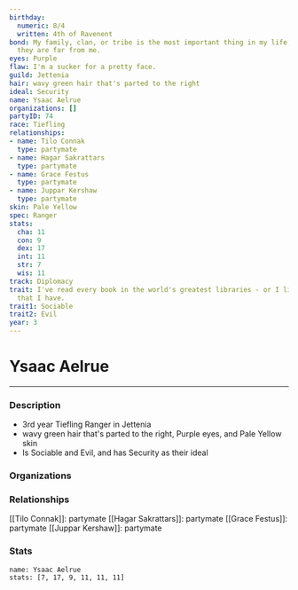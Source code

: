 ```yaml
---
birthday:
  numeric: 8/4
  written: 4th of Ravenent
bond: My family, clan, or tribe is the most important thing in my life, even when
  they are far from me.
eyes: Purple
flaw: I'm a sucker for a pretty face.
guild: Jettenia
hair: wavy green hair that's parted to the right
ideal: Security
name: Ysaac Aelrue
organizations: []
partyID: 74
race: Tiefling
relationships:
- name: Tilo Connak
  type: partymate
- name: Hagar Sakrattars
  type: partymate
- name: Grace Festus
  type: partymate
- name: Juppar Kershaw
  type: partymate
skin: Pale Yellow
spec: Ranger
stats:
  cha: 11
  con: 9
  dex: 17
  int: 11
  str: 7
  wis: 11
track: Diplomacy
trait: I've read every book in the world's greatest libraries - or I like to boast
  that I have.
trait1: Sociable
trait2: Evil
year: 3
---
```

# Ysaac Aelrue
---
### Description
- 3rd year Tiefling Ranger in Jettenia
- wavy green hair that's parted to the right, Purple eyes, and Pale Yellow skin
- Is Sociable and Evil, and has Security as their ideal

### Organizations
### Relationships
[[Tilo Connak]]: partymate
[[Hagar Sakrattars]]: partymate
[[Grace Festus]]: partymate
[[Juppar Kershaw]]: partymate
### Stats
```statblock
name: Ysaac Aelrue
stats: [7, 17, 9, 11, 11, 11]
```